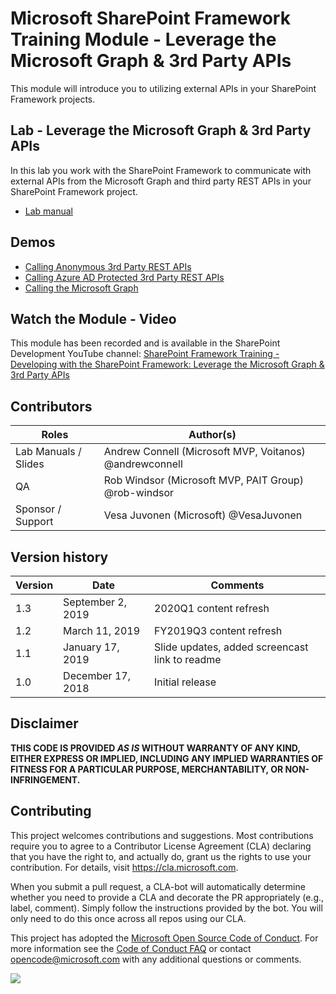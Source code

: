 # Microsoft SharePoint Framework Training Module - Leverage the Microsoft Graph & 3rd Party APIs

This module will introduce you to utilizing external APIs in your SharePoint Framework projects.

## Lab - Leverage the Microsoft Graph & 3rd Party APIs

In this lab you work with the SharePoint Framework to communicate with external APIs from the Microsoft Graph and third party REST APIs in your SharePoint Framework project.

- [Lab manual](./Lab.md)

## Demos

- [Calling Anonymous 3rd Party REST APIs](./Demos/01-httpclient)
- [Calling Azure AD Protected 3rd Party REST APIs](./Demos/02-aadhttpclient)
- [Calling the Microsoft Graph](./Demos/03-msgraphclient)

## Watch the Module - Video

This module has been recorded and is available in the SharePoint Development YouTube channel: [SharePoint Framework Training - Developing with the SharePoint Framework: Leverage the Microsoft Graph & 3rd Party APIs](https://www.youtube.com/watch?v=0zVtDn0ckBM&list=PLR9nK3mnD-OV-RPXQ3Lco845qoEy7VJoc)

## Contributors

|        Roles         |                        Author(s)                        |
| -------------------- | ------------------------------------------------------- |
| Lab Manuals / Slides | Andrew Connell (Microsoft MVP, Voitanos) @andrewconnell |
| QA                   | Rob Windsor (Microsoft MVP, PAIT Group) @rob-windsor    |
| Sponsor / Support    | Vesa Juvonen (Microsoft) @VesaJuvonen                   |

## Version history

| Version |       Date        |                    Comments                    |
| ------- | ----------------- | ---------------------------------------------- |
| 1.3     | September 2, 2019 | 2020Q1 content refresh                         |
| 1.2     | March 11, 2019    | FY2019Q3 content refresh                       |
| 1.1     | January 17, 2019  | Slide updates, added screencast link to readme |
| 1.0     | December 17, 2018 | Initial release                                |

## Disclaimer

**THIS CODE IS PROVIDED *AS IS* WITHOUT WARRANTY OF ANY KIND, EITHER EXPRESS OR IMPLIED, INCLUDING ANY IMPLIED WARRANTIES OF FITNESS FOR A PARTICULAR PURPOSE, MERCHANTABILITY, OR NON-INFRINGEMENT.**

## Contributing

This project welcomes contributions and suggestions.  Most contributions require you to agree to a
Contributor License Agreement (CLA) declaring that you have the right to, and actually do, grant us
the rights to use your contribution. For details, visit https://cla.microsoft.com.

When you submit a pull request, a CLA-bot will automatically determine whether you need to provide
a CLA and decorate the PR appropriately (e.g., label, comment). Simply follow the instructions
provided by the bot. You will only need to do this once across all repos using our CLA.

This project has adopted the [Microsoft Open Source Code of Conduct](https://opensource.microsoft.com/codeofconduct/).
For more information see the [Code of Conduct FAQ](https://opensource.microsoft.com/codeofconduct/faq/) or
contact [opencode@microsoft.com](mailto:opencode@microsoft.com) with any additional questions or comments.

<img src="https://telemetry.sharepointpnp.com/sp-dev-training-spfx-graph-3rdpartyapis" />

